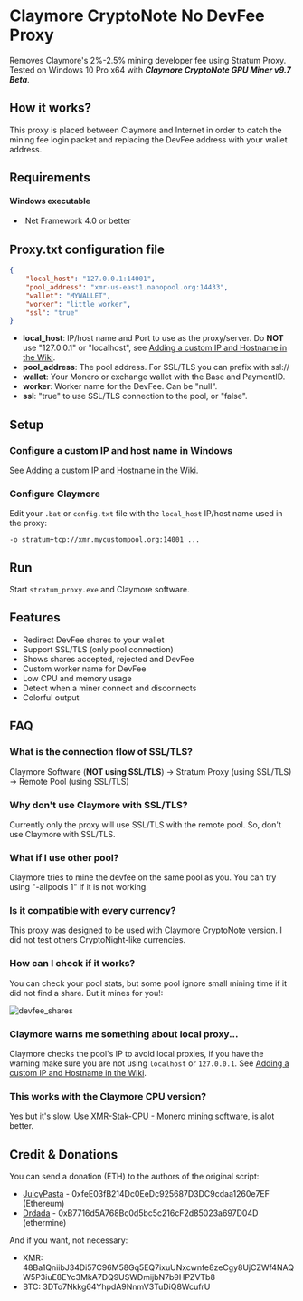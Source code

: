 # Claymore CryptoNote No DevFee Proxy
Removes Claymore's 2%-2.5% mining developer fee using Stratum Proxy. Tested on Windows 10 Pro x64 with **_Claymore CryptoNote GPU Miner v9.7 Beta_**.

## How it works?
This proxy is placed between Claymore and Internet in order to catch the mining fee login packet and replacing the DevFee address with your wallet address.

## Requirements
#### Windows executable
* .Net Framework 4.0 or better

## Proxy.txt configuration file
```json
{
    "local_host": "127.0.0.1:14001",
    "pool_address": "xmr-us-east1.nanopool.org:14433",
    "wallet": "MYWALLET",
    "worker": "little_worker",
    "ssl": "true"
}
```
- **local_host**: IP/host name and Port to use as the proxy/server. Do **NOT** use "127.0.0.1" or "localhost", see [Adding a custom IP and Hostname in the Wiki](https://github.com/NanMetal/Claymore-CryptoNote-Proxy/wiki/Add-a-custom-IP-and-host-name).
- **pool_address**: The pool address. For SSL/TLS you can prefix with ssl://
- **wallet**: Your Monero or exchange wallet with the Base and PaymentID.
- **worker**: Worker name for the DevFee. Can be "null".
- **ssl**: "true" to use SSL/TLS connection to the pool, or "false".

## Setup
### Configure a custom IP and host name in Windows
See [Adding a custom IP and Hostname in the Wiki](https://github.com/NanMetal/Claymore-CryptoNote-Proxy/wiki/Add-a-custom-IP-and-host-name).

### Configure Claymore
Edit your ```.bat``` or ```config.txt``` file with the ```local_host``` IP/host name used in the proxy:
```batch
-o stratum+tcp://xmr.mycustompool.org:14001 ...
```

## Run
Start ```stratum_proxy.exe``` and Claymore software.

## Features
* Redirect DevFee shares to your wallet
* Support SSL/TLS (only pool connection)
* Shows shares accepted, rejected and DevFee
* Custom worker name for DevFee
* Low CPU and memory usage
* Detect when a miner connect and disconnects
* Colorful output

## FAQ

### What is the connection flow of SSL/TLS?
Claymore Software (**NOT using SSL/TLS**) -> Stratum Proxy (using SSL/TLS) -> Remote Pool (using SSL/TLS)

### Why don't use Claymore with SSL/TLS?
Currently only the proxy will use SSL/TLS with the remote pool. So, don't use Claymore with SSL/TLS.

### What if I use other pool?
Claymore tries to mine the devfee on the same pool as you. You can try using  "-allpools 1" if it is not working.

### Is it compatible with every currency?
This proxy was designed to be used with Claymore CryptoNote version. I did not test others CryptoNight-like currencies.

### How can I check if it works?
You can check your pool stats, but some pool ignore small mining time if it did not find a share. But it mines for you!:

![devfee_shares](https://user-images.githubusercontent.com/6496385/29857323-86394312-8d2e-11e7-9ffa-83ad8399b747.png)

### Claymore warns me something about local proxy...
Claymore checks the pool's IP to avoid local proxies, if you have the warning make sure you are not using ```localhost``` or ```127.0.0.1```.  See [Adding a custom IP and Hostname in the Wiki](https://github.com/NanMetal/Claymore-CryptoNote-Proxy/wiki/Add-a-custom-IP-and-host-name).

### This works with the Claymore CPU version?
Yes but it's slow. Use [XMR-Stak-CPU - Monero mining software](https://github.com/fireice-uk/xmr-stak-cpu), is alot better.

## Credit & Donations
You can send a donation (ETH) to the authors of the original script:
- [JuicyPasta](https://github.com/JuicyPasta) - 0xfeE03fB214Dc0EeDc925687D3DC9cdaa1260e7EF (Ethereum)
- [Drdada](https://github.com/drdada) - 0xB7716d5A768Bc0d5bc5c216cF2d85023a697D04D (ethermine)

And if you want, not necessary:
- XMR: 48Ba1QniibJ34Di57C96M58Gq5EQ7ixuUNxcwnfe8zeCgy8UjCZWf4NAQW5P3iuE8EYc3MkA7DQ9USWDmijbN7b9HPZVTb8
- BTC: 3DTo7Nkkg64YhpdA9NnmV3TuDiQ8WcufrU
